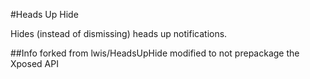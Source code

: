 #Heads Up Hide

Hides (instead of dismissing) heads up notifications.

##Info
forked from lwis/HeadsUpHide
modified to not prepackage the Xposed API
